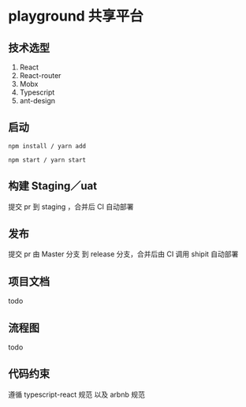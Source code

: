 # playground 共享平台

## 技术选型
1. React
2. React-router
3. Mobx
4. Typescript
5. ant-design

## 启动

```shell
npm install / yarn add
```

```shell
npm start / yarn start
```

## 构建 Staging／uat
提交 pr 到 staging ，合并后 CI 自动部署

## 发布
提交 pr 由 Master 分支 到 release 分支，合并后由 CI 调用 shipit 自动部署

## 项目文档

todo

## 流程图

todo

## 代码约束

遵循 typescript-react 规范 以及 arbnb 规范
